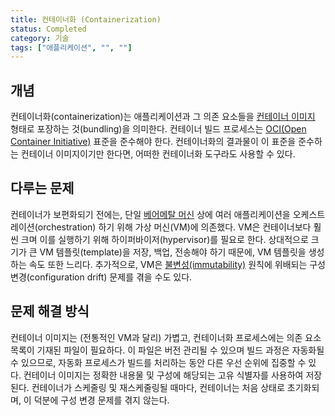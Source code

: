 ```yaml
---
title: 컨테이너화 (Containerization)
status: Completed
category: 기술
tags: ["애플리케이션", "", ""]
---
```


## 개념

컨테이너화(containerization)는 애플리케이션과 그 의존 요소들을 
[컨테이너 이미지](/container-image/) 형태로 포장하는 것(bundling)을 의미한다. 
컨테이너 빌드 프로세스는 [OCI(Open Container Initiative)](https://opencontainers.org) 표준을 준수해야 한다. 
컨테이너화의 결과물이 이 표준을 준수하는 컨테이너 이미지이기만 한다면, 어떠한 컨테이너화 도구라도 사용할 수 있다.

## 다루는 문제

컨테이너가 보편화되기 전에는, 단일 [베어메탈 머신](/bare-metal-machine/) 상에 
여러 애플리케이션을 오케스트레이션(orchestration) 하기 위해 가상 머신(VM)에 의존했다. 
VM은 컨테이너보다 훨씬 크며 이를 실행하기 위해 하이퍼바이저(hypervisor)를 필요로 한다. 
상대적으로 크기가 큰 VM 템플릿(template)을 저장, 백업, 전송해야 하기 때문에, VM 템플릿을 생성하는 속도 또한 느리다. 
추가적으로, VM은 [불변성(immutability)](/immutable-infrastructure/) 원칙에 위배되는 
구성 변경(configuration drift) 문제를 겪을 수도 있다.

## 문제 해결 방식

컨테이너 이미지는 (전통적인 VM과 달리) 가볍고, 컨테이너화 프로세스에는 의존 요소 목록이 기재된 파일이 필요하다. 
이 파일은 버전 관리될 수 있으며 빌드 과정은 자동화될 수 있으므로, 
자동화 프로세스가 빌드를 처리하는 동안 다른 우선 순위에 집중할 수 있다. 
컨테이너 이미지는 정확한 내용물 및 구성에 해당되는 고유 식별자를 사용하여 저장된다. 
컨테이너가 스케줄링 및 재스케줄링될 때마다, 컨테이너는 처음 상태로 초기화되며, 이 덕분에 구성 변경 문제를 겪지 않는다.
